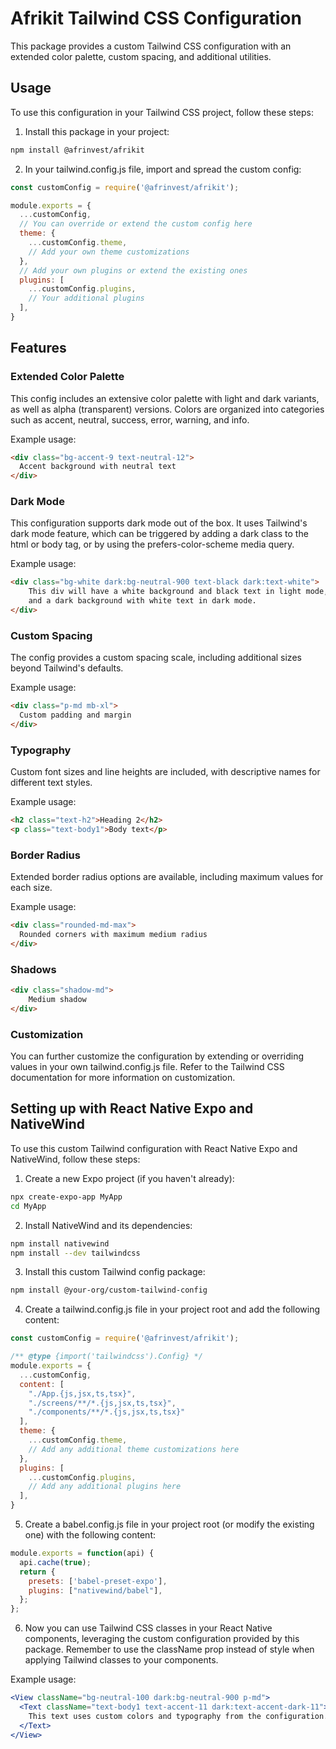 # Afrikit Tailwind CSS Configuration

This package provides a custom Tailwind CSS configuration with an extended color palette, custom spacing, and additional utilities.

## Usage

To use this configuration in your Tailwind CSS project, follow these steps:

1. Install this package in your project:

```bash
npm install @afrinvest/afrikit
```


2. In your tailwind.config.js file, import and spread the custom config:

```js
const customConfig = require('@afrinvest/afrikit');

module.exports = {
  ...customConfig,
  // You can override or extend the custom config here
  theme: {
    ...customConfig.theme,
    // Add your own theme customizations
  },
  // Add your own plugins or extend the existing ones
  plugins: [
    ...customConfig.plugins,
    // Your additional plugins
  ],
}
```


## Features

### Extended Color Palette 

This config includes an extensive color palette with light and dark variants, as well as alpha (transparent) versions. Colors are organized into categories such as accent, neutral, success, error, warning, and info.

Example usage:
```html
<div class="bg-accent-9 text-neutral-12">
  Accent background with neutral text
</div>
```

### Dark Mode
This configuration supports dark mode out of the box. It uses Tailwind's dark mode feature, which can be triggered by adding a dark class to the html or body tag, or by using the prefers-color-scheme media query.

Example usage:
```html
<div class="bg-white dark:bg-neutral-900 text-black dark:text-white">
    This div will have a white background and black text in light mode,
    and a dark background with white text in dark mode.
</div>
```

### Custom Spacing
The config provides a custom spacing scale, including additional sizes beyond Tailwind's defaults.

Example usage:
```html
<div class="p-md mb-xl">
  Custom padding and margin
</div>
```

### Typography
Custom font sizes and line heights are included, with descriptive names for different text styles.

Example usage:
```html
<h2 class="text-h2">Heading 2</h2>
<p class="text-body1">Body text</p>
```

### Border Radius

Extended border radius options are available, including maximum values for each size.

Example usage:
```html
<div class="rounded-md-max">
  Rounded corners with maximum medium radius
</div>
```

### Shadows
```html
<div class="shadow-md">
    Medium shadow
</div>
```

### Customization
You can further customize the configuration by extending or overriding values in your own tailwind.config.js file. Refer to the Tailwind CSS documentation for more information on customization.


## Setting up with React Native Expo and NativeWind

To use this custom Tailwind configuration with React Native Expo and NativeWind, follow these steps:

1. Create a new Expo project (if you haven't already):

```bash
npx create-expo-app MyApp
cd MyApp
```
2. Install NativeWind and its dependencies:

```bash
npm install nativewind
npm install --dev tailwindcss
```

3. Install this custom Tailwind config package:

```bash
npm install @your-org/custom-tailwind-config
```

4. Create a tailwind.config.js file in your project root and add the following content:
```js
const customConfig = require('@afrinvest/afrikit');

/** @type {import('tailwindcss').Config} */
module.exports = {
  ...customConfig,
  content: [
    "./App.{js,jsx,ts,tsx}",
    "./screens/**/*.{js,jsx,ts,tsx}",
    "./components/**/*.{js,jsx,ts,tsx}"
  ],
  theme: {
    ...customConfig.theme,
    // Add any additional theme customizations here
  },
  plugins: [
    ...customConfig.plugins,
    // Add any additional plugins here
  ],
}
```

5. Create a babel.config.js file in your project root (or modify the existing one) with the following content:

```js
module.exports = function(api) {
  api.cache(true);
  return {
    presets: ['babel-preset-expo'],
    plugins: ["nativewind/babel"],
  };
};
```

6. Now you can use Tailwind CSS classes in your React Native components, leveraging the custom configuration provided by this package. Remember to use the className prop instead of style when applying Tailwind classes to your components.

Example usage:
```jsx
<View className="bg-neutral-100 dark:bg-neutral-900 p-md">
  <Text className="text-body1 text-accent-11 dark:text-accent-dark-11">
    This text uses custom colors and typography from the configuration.
  </Text>
</View>
```
